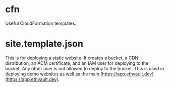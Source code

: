 # cfn

Useful CloudFormation templates.

# site.template.json

This is for deploying a static website. It creates a bucket, a CDN distribution, an ACM certificate,
and an IAM user for deploying to the bucket. Any other user is not allowed to deploy to the bucket. This is used
in deploying demo websites as well as the main [https://app.ethvault.dev](https://app.ethvault.dev).
